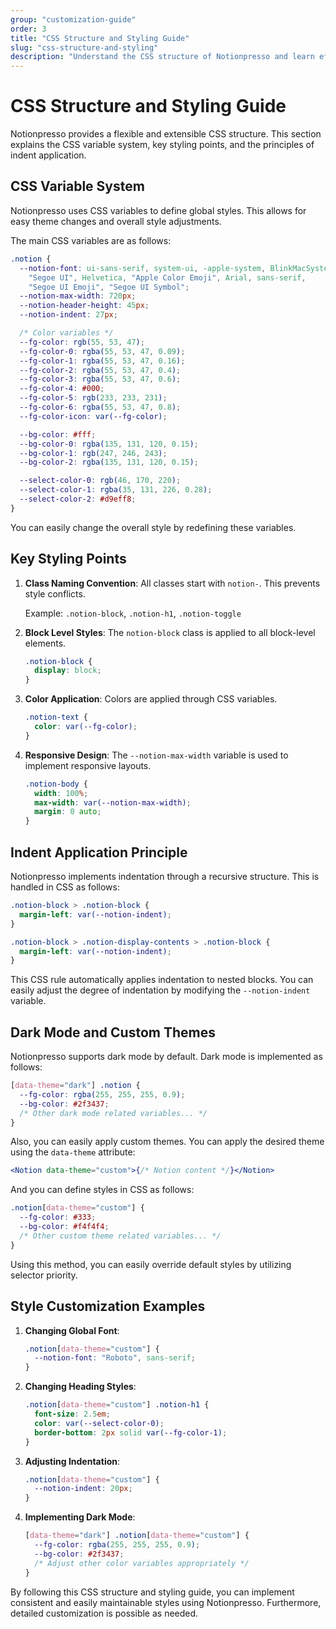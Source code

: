 ```yaml
---
group: "customization-guide"
order: 3
title: "CSS Structure and Styling Guide"
slug: "css-structure-and-styling"
description: "Understand the CSS structure of Notionpresso and learn effective styling methods."
---
```


# CSS Structure and Styling Guide

Notionpresso provides a flexible and extensible CSS structure. This section explains the CSS variable system, key styling points, and the principles of indent application.

## CSS Variable System

Notionpresso uses CSS variables to define global styles. This allows for easy theme changes and overall style adjustments.

The main CSS variables are as follows:

```css
.notion {
  --notion-font: ui-sans-serif, system-ui, -apple-system, BlinkMacSystemFont,
    "Segoe UI", Helvetica, "Apple Color Emoji", Arial, sans-serif,
    "Segoe UI Emoji", "Segoe UI Symbol";
  --notion-max-width: 720px;
  --notion-header-height: 45px;
  --notion-indent: 27px;

  /* Color variables */
  --fg-color: rgb(55, 53, 47);
  --fg-color-0: rgba(55, 53, 47, 0.09);
  --fg-color-1: rgba(55, 53, 47, 0.16);
  --fg-color-2: rgba(55, 53, 47, 0.4);
  --fg-color-3: rgba(55, 53, 47, 0.6);
  --fg-color-4: #000;
  --fg-color-5: rgb(233, 233, 231);
  --fg-color-6: rgba(55, 53, 47, 0.8);
  --fg-color-icon: var(--fg-color);

  --bg-color: #fff;
  --bg-color-0: rgba(135, 131, 120, 0.15);
  --bg-color-1: rgb(247, 246, 243);
  --bg-color-2: rgba(135, 131, 120, 0.15);

  --select-color-0: rgb(46, 170, 220);
  --select-color-1: rgba(35, 131, 226, 0.28);
  --select-color-2: #d9eff8;
}
```

You can easily change the overall style by redefining these variables.

## Key Styling Points

1. **Class Naming Convention**: All classes start with `notion-`. This prevents style conflicts.

   Example: `.notion-block`, `.notion-h1`, `.notion-toggle`

2. **Block Level Styles**: The `notion-block` class is applied to all block-level elements.

   ```css
   .notion-block {
     display: block;
   }
   ```

3. **Color Application**: Colors are applied through CSS variables.

   ```css
   .notion-text {
     color: var(--fg-color);
   }
   ```

4. **Responsive Design**: The `--notion-max-width` variable is used to implement responsive layouts.

   ```css
   .notion-body {
     width: 100%;
     max-width: var(--notion-max-width);
     margin: 0 auto;
   }
   ```

## Indent Application Principle

Notionpresso implements indentation through a recursive structure. This is handled in CSS as follows:

```css
.notion-block > .notion-block {
  margin-left: var(--notion-indent);
}

.notion-block > .notion-display-contents > .notion-block {
  margin-left: var(--notion-indent);
}
```

This CSS rule automatically applies indentation to nested blocks. You can easily adjust the degree of indentation by modifying the `--notion-indent` variable.

## Dark Mode and Custom Themes

Notionpresso supports dark mode by default. Dark mode is implemented as follows:

```css
[data-theme="dark"] .notion {
  --fg-color: rgba(255, 255, 255, 0.9);
  --bg-color: #2f3437;
  /* Other dark mode related variables... */
}
```

Also, you can easily apply custom themes. You can apply the desired theme using the `data-theme` attribute:

```jsx
<Notion data-theme="custom">{/* Notion content */}</Notion>
```

And you can define styles in CSS as follows:

```css
.notion[data-theme="custom"] {
  --fg-color: #333;
  --bg-color: #f4f4f4;
  /* Other custom theme related variables... */
}
```

Using this method, you can easily override default styles by utilizing selector priority.

## Style Customization Examples

1. **Changing Global Font**:

   ```css
   .notion[data-theme="custom"] {
     --notion-font: "Roboto", sans-serif;
   }
   ```

2. **Changing Heading Styles**:

   ```css
   .notion[data-theme="custom"] .notion-h1 {
     font-size: 2.5em;
     color: var(--select-color-0);
     border-bottom: 2px solid var(--fg-color-1);
   }
   ```

3. **Adjusting Indentation**:

   ```css
   .notion[data-theme="custom"] {
     --notion-indent: 20px;
   }
   ```

4. **Implementing Dark Mode**:

   ```css
   [data-theme="dark"] .notion[data-theme="custom"] {
     --fg-color: rgba(255, 255, 255, 0.9);
     --bg-color: #2f3437;
     /* Adjust other color variables appropriately */
   }
   ```

By following this CSS structure and styling guide, you can implement consistent and easily maintainable styles using Notionpresso. Furthermore, detailed customization is possible as needed.
